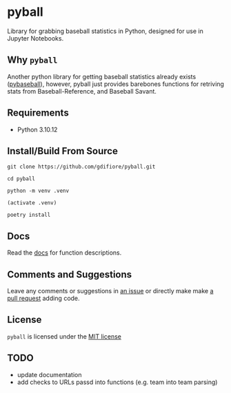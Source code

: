 # pyball

Library for grabbing baseball statistics in Python, designed for use in Jupyter Notebooks.

## Why `pyball`

Another python library for getting baseball statistics already exists ([pybaseball](https://github.com/jldbc/pybaseball)), however, pyball just provides barebones functions for retriving stats from Baseball-Reference, and Baseball Savant.

## Requirements
- Python 3.10.12

## Install/Build From Source
```
git clone https://github.com/gdifiore/pyball.git

cd pyball

python -m venv .venv

(activate .venv)

poetry install
```

## Docs
Read the [docs](https://gdifiore.github.io/pyball/docs/pyball/index.html) for function descriptions.

## Comments and Suggestions
Leave any comments or suggestions in [an issue](https://github.com/SummitCode/pyball/issues/new) or directly make make [a pull request](https://github.com/SummitCode/pyball/compare) adding code.

## License

`pyball` is licensed under the [MIT license](https://github.com/SummitCode/pyball/blob/master/LICENSE)

## TODO
- update documentation
- add checks to URLs passd into functions (e.g. team into team parsing)